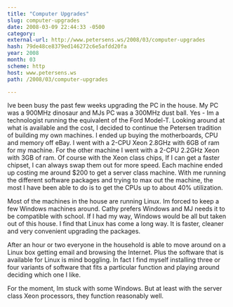 ```yaml
---
title: "Computer Upgrades"
slug: computer-upgrades
date: 2008-03-09 22:44:33 -0500
category: 
external-url: http://www.petersens.ws/2008/03/computer-upgrades
hash: 79de48ce8379ed146272c6e5afdd20fa
year: 2008
month: 03
scheme: http
host: www.petersens.ws
path: /2008/03/computer-upgrades

---
```


Ive been busy the past few weeks upgrading the PC in the house.  My PC was a 900MHz dinosaur and MJs PC was a 300MHz dust ball.  Yes - Im a technologist running the equivalent of the Ford Model-T.   Looking around at what is available and the cost, I decided to continue the Petersen tradition of building my own machines.  I ended up buying the motherboards, CPU and memory off eBay.  I went with a 2-CPU Xeon 2.8GHz with 6GB of ram for my machine.  For the other machine I went with a 2-CPU 2.2GHz Xeon with 3GB of ram.  Of course with the Xeon class chips, If I can get a faster chipset, I can always swap them out for more speed.  Each machine ended up costing me around $200 to get a server class machine.  With me running the different software packages and trying to max out the machine, the most I have been able to do is to get the CPUs up to about 40% utilization.

Most of the machines in the house are running Linux.  Im forced to keep a few Windows machines around.  Cathy prefers Windows and MJ needs it to be compatible with school.  If I had my way, Windows would be all but taken out of this house.   I find that Linux has come a long way.  It is faster, cleaner and very convenient upgrading the packages.

After an hour or two everyone in the household is able to move around on a Linux box getting email and browsing the Internet.  Plus the software that is available for Linux is mind boggling.  In fact I find myself installing three or four variants of software that fits a particular function and playing around deciding which one I like.

For the moment, Im stuck with some Windows.  But at least with the server class Xeon processors, they function reasonably well.
